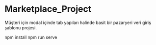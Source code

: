 # Marketplace_Project
Müşteri için modal içinde tab yapıları halinde basit bir pazaryeri veri giriş şablonu projesi.

npm install
npm run serve
